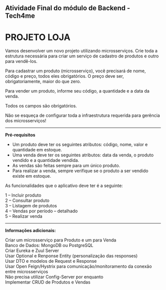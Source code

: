 ## Atividade Final do módulo de Backend - Tech4me

# PROJETO LOJA

Vamos desenvolver um novo projeto utilizando microsserviços. Crie toda a estrutura necessária para criar um serviço de cadastro de produtos e outro para vendê-los.

Para cadastrar um produto (microsserviço), você precisará de nome, código e preço, todos eles
obrigatórios. O preço deve ser, obrigatoriamente, maior do que zero.

Para vender um produto, informe seu código, a quantidade e a data da venda.

Todos os campos são obrigatórios.

Não se esqueça de configurar toda a infraestrutura requerida para gerência dos microsserviços!

-------------------------------------------------------------------

**Pré-requisitos**

- Um produto deve ter os seguintes atributos: código, nome, valor e quantidade em estoque. 
- Uma venda deve ter os seguintes atributos: data da venda, o produto vendido e a quantidade vendida. 
- As vendas são feitas sempre para um único produto. 
- Para realizar a venda, sempre verifique se o produto a ser vendido existe em estoque. 

As funcionalidades que o aplicativo deve ter é a seguinte: 

1 – Incluir produto <br />
2 – Consultar produto <br />
3 – Listagem de produtos <br />
4 – Vendas por período – detalhado <br />
5 – Realizar venda <br />

 
-------------------------------------------------------------------

**Informações adicionais:**

Criar um microsserviço para Produto e um para Venda<br />
Banco de Dados: MongoDB ou PostgreSQL<br />
Criar Eureka e Zuul Server<br />
Usar Optional e Renponse Entity (personalização das responses)<br />
Usar DTO e modelos de Request e Response<br />
Usar Open Feign/Hystrix para comunicação/monitoramento da conexão entre microsserviços<br />
Não precisa utilizar Config-Server por enquanto<br />
Implementar CRUD de Produtos e Vendas<br />

